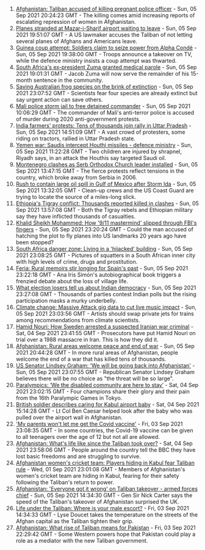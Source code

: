 1. [Afghanistan: Taliban accused of killing pregnant police officer](https://www.bbc.co.uk/news/world-asia-58455826?at_medium=RSS&at_campaign=KARANGA) - Sun, 05 Sep 2021 20:24:23 GMT - The killing comes amid increasing reports of escalating repression of women in Afghanistan.
2. [Planes stranded at Mazar-i-Sharif airport waiting to leave](https://www.bbc.co.uk/news/world-asia-58455959?at_medium=RSS&at_campaign=KARANGA) - Sun, 05 Sep 2021 19:51:07 GMT - A US lawmaker accuses the Taliban of not letting several planes of Afghans and Americans leave.
3. [Guinea coup attempt: Soldiers claim to seize power from Alpha Condé](https://www.bbc.co.uk/news/world-africa-58453778?at_medium=RSS&at_campaign=KARANGA) - Sun, 05 Sep 2021 19:38:00 GMT - Troops announce a takeover on TV, while the defence ministry insists a coup attempt was thwarted.
4. [South Africa's ex-president Zuma granted medical parole](https://www.bbc.co.uk/news/world-africa-58454726?at_medium=RSS&at_campaign=KARANGA) - Sun, 05 Sep 2021 19:01:31 GMT - Jacob Zuma will now serve the remainder of his 15-month sentence in the community.
5. [Saving Australian frog species on the brink of extinction](https://www.bbc.co.uk/news/world-australia-58419552?at_medium=RSS&at_campaign=KARANGA) - Sun, 05 Sep 2021 23:07:52 GMT - Scientists fear four species are already extinct but say urgent action can save others.
6. [Mali police storm jail to free detained commander](https://www.bbc.co.uk/news/world-africa-58453771?at_medium=RSS&at_campaign=KARANGA) - Sun, 05 Sep 2021 10:06:29 GMT - The commander of Mali's anti-terror police is accused of murder during 2020 anti-government protests.
7. [India farmers' protests: Tens of thousands join rally in Uttar Pradesh](https://www.bbc.co.uk/news/world-asia-58455866?at_medium=RSS&at_campaign=KARANGA) - Sun, 05 Sep 2021 14:51:09 GMT - A vast crowd of protesters, some riding on tractors, rallied in Uttar Pradesh state.
8. [Yemen war: Saudis intercept Houthi missiles - defence ministry](https://www.bbc.co.uk/news/world-middle-east-58454674?at_medium=RSS&at_campaign=KARANGA) - Sun, 05 Sep 2021 11:22:28 GMT - Two children are injured by shrapnel, Riyadh says, in an attack the Houthis say targeted Saudi oil.
9. [Montenegro clashes as Serb Orthodox Church leader installed](https://www.bbc.co.uk/news/world-europe-58451372?at_medium=RSS&at_campaign=KARANGA) - Sun, 05 Sep 2021 13:47:15 GMT - The fierce protests reflect tensions in the country, which broke away from Serbia in 2006.
10. [Rush to contain large oil spill in Gulf of Mexico after Storm Ida](https://www.bbc.co.uk/news/world-us-canada-58446271?at_medium=RSS&at_campaign=KARANGA) - Sun, 05 Sep 2021 13:32:05 GMT - Clean-up crews and the US Coast Guard are trying to locate the source of a miles-long slick.
11. [Ethiopia's Tigray conflict: Thousands reported killed in clashes](https://www.bbc.co.uk/news/world-africa-58450223?at_medium=RSS&at_campaign=KARANGA) - Sun, 05 Sep 2021 13:57:08 GMT - Both the Tigray rebels and Ethiopian military say they have inflicted thousands of casualties.
12. [Khalid Sheikh Mohammed: How '9/11 mastermind' slipped through FBI's fingers](https://www.bbc.co.uk/news/world-us-canada-58393231?at_medium=RSS&at_campaign=KARANGA) - Sun, 05 Sep 2021 23:20:24 GMT - Could the man accused of hatching the plot to fly planes into US landmarks 20 years ago have been stopped?
13. [South Africa danger zone: Living in a 'hijacked' building](https://www.bbc.co.uk/news/world-africa-58348750?at_medium=RSS&at_campaign=KARANGA) - Sun, 05 Sep 2021 23:08:25 GMT - Pictures of squatters in a South African inner city with high levels of crime, drugs and prostitution.
14. [Feria: Rural memoirs stir longing for Spain's past](https://www.bbc.co.uk/news/world-europe-58426883?at_medium=RSS&at_campaign=KARANGA) - Sun, 05 Sep 2021 23:22:18 GMT - Ana Iris Simón's autobiographical book triggers a frenzied debate about the loss of village life.
15. [What election losers tell us about Indian democracy](https://www.bbc.co.uk/news/world-asia-india-58410173?at_medium=RSS&at_campaign=KARANGA) - Sun, 05 Sep 2021 23:27:08 GMT - Thousands of parties contest Indian polls but the rising participation masks a murky underbelly.
16. [Climate change: Massive Attack gig data to cut live music impact](https://www.bbc.co.uk/news/science-environment-58442599?at_medium=RSS&at_campaign=KARANGA) - Sun, 05 Sep 2021 23:03:56 GMT - Artists should swap private jets for trains among recommendations from climate scientists.
17. [Hamid Nouri: How Sweden arrested a suspected Iranian war criminal](https://www.bbc.co.uk/news/world-europe-58421630?at_medium=RSS&at_campaign=KARANGA) - Sat, 04 Sep 2021 23:41:55 GMT - Prosecutors have put Hamid Nouri on trial over a 1988 massacre in Iran. This is how they did it.
18. [Afghanistan: Rural areas welcome peace and end of war](https://www.bbc.co.uk/news/world-asia-58456955?at_medium=RSS&at_campaign=KARANGA) - Sun, 05 Sep 2021 20:44:28 GMT - In more rural areas of Afghanistan, people welcome the end of a war that has killed tens of thousands.
19. [US Senator Lindsey Graham: 'We will be going back into Afghanistan'](https://www.bbc.co.uk/news/world-us-canada-58456953?at_medium=RSS&at_campaign=KARANGA) - Sun, 05 Sep 2021 23:07:55 GMT - Republican Senator Lindsey Graham believes there will be no choice as "the threat will be so large".
20. [Paralympics: ‘We the disabled community are here to stay’](https://www.bbc.co.uk/news/disability-58437671?at_medium=RSS&at_campaign=KARANGA) - Sat, 04 Sep 2021 23:02:15 GMT - Four champions share their glory and their pain from the 16th Paralympic Games in Tokyo.
21. [British soldier describes caring for Kabul airport baby](https://www.bbc.co.uk/news/uk-58449866?at_medium=RSS&at_campaign=KARANGA) - Sat, 04 Sep 2021 15:14:28 GMT - Lt Col Ben Caesar helped look after the baby who was pulled over the airport wall in Afghanistan.
22. ['My parents won't let me get the Covid vaccine'](https://www.bbc.co.uk/news/health-58437672?at_medium=RSS&at_campaign=KARANGA) - Fri, 03 Sep 2021 23:08:35 GMT - In some countries, the Covid-19 vaccine can be given to all teenagers over the age of 12 but not all are allowed.
23. [Afghanistan: What's life like since the Taliban took over?](https://www.bbc.co.uk/news/world-asia-58434735?at_medium=RSS&at_campaign=KARANGA) - Sat, 04 Sep 2021 23:58:06 GMT - People around the country tell the BBC they have lost basic freedoms and are struggling to survive.
24. [Afghanistan women's cricket team: Players hiding in Kabul fear Taliban rule](https://www.bbc.co.uk/sport/cricket/58396310?at_medium=RSS&at_campaign=KARANGA) - Wed, 01 Sep 2021 23:01:08 GMT - Members of Afghanistan's women's cricket team are hiding in Kabul, fearing for their safety following the Taliban's return to power.
25. [Afghanistan: 'Everyone got it wrong' on Taliban takeover - armed forces chief](https://www.bbc.co.uk/news/uk-58453258?at_medium=RSS&at_campaign=KARANGA) - Sun, 05 Sep 2021 14:34:30 GMT - Gen Sir Nick Carter says the speed of the Taliban's takeover of Afghanistan surprised the UK.
26. [Life under the Taliban: Where is your male escort?](https://www.bbc.co.uk/news/world-asia-58437713?at_medium=RSS&at_campaign=KARANGA) - Fri, 03 Sep 2021 14:34:33 GMT - Lyse Doucet takes the temperature on the streets of the Afghan capital as the Taliban tighten their grip.
27. [Afghanistan: What rise of Taliban means for Pakistan](https://www.bbc.co.uk/news/world-asia-58443839?at_medium=RSS&at_campaign=KARANGA) - Fri, 03 Sep 2021 22:29:42 GMT - Some Western powers hope that Pakistan could play a role as a mediator with the new Taliban government.
